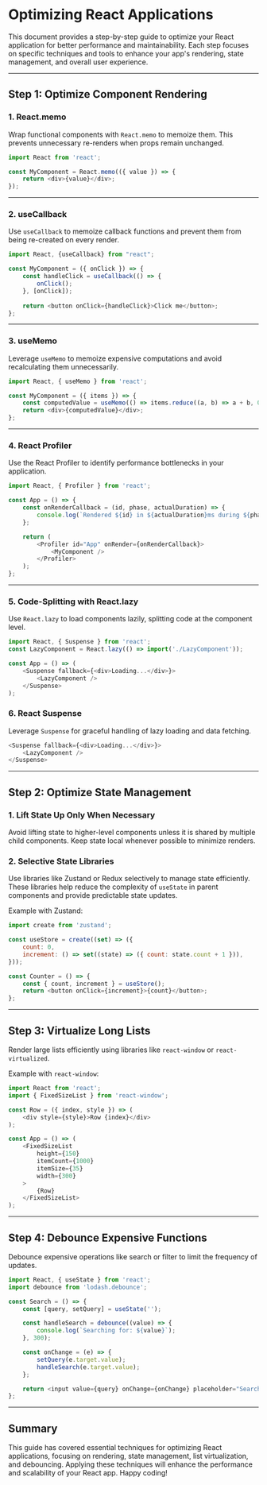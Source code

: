 # Optimizing React Applications

This document provides a step-by-step guide to optimize your React application for better performance and maintainability. Each step focuses on specific techniques and tools to enhance your app's rendering, state management, and overall user experience.

---

## Step 1: Optimize Component Rendering

### 1. **React.memo**
Wrap functional components with `React.memo` to memoize them. This prevents unnecessary re-renders when props remain unchanged.

``` javascript
import React from 'react';

const MyComponent = React.memo(({ value }) => {
    return <div>{value}</div>;
});
```

---

### 2. **useCallback**
Use `useCallback` to memoize callback functions and prevent them from being re-created on every render.

``` javascript
import React, {useCallback} from "react";

const MyComponent = ({ onClick }) => {
    const handleClick = useCallback(() => {
        onClick();
    }, [onClick]);
    
    return <button onClick={handleClick}>Click me</button>;
};
```

---

### 3. **useMemo**
Leverage `useMemo` to memoize expensive computations and avoid recalculating them unnecessarily.

```javascript
import React, { useMemo } from 'react';

const MyComponent = ({ items }) => {
    const computedValue = useMemo(() => items.reduce((a, b) => a + b, 0), [items]);
    return <div>{computedValue}</div>;
};
```

---


### 4. **React Profiler**
Use the React Profiler to identify performance bottlenecks in your application.

```javascript
import React, { Profiler } from 'react';

const App = () => {
    const onRenderCallback = (id, phase, actualDuration) => {
        console.log(`Rendered ${id} in ${actualDuration}ms during ${phase}`);
    };

    return (
        <Profiler id="App" onRender={onRenderCallback}>
            <MyComponent />
        </Profiler>
    );
};
```

---


### 5. **Code-Splitting with React.lazy**
Use `React.lazy` to load components lazily, splitting code at the component level.

```javascript
import React, { Suspense } from 'react';
const LazyComponent = React.lazy(() => import('./LazyComponent'));

const App = () => (
    <Suspense fallback={<div>Loading...</div>}>
        <LazyComponent />
    </Suspense>
);
```

### 6. **React Suspense**
Leverage `Suspense` for graceful handling of lazy loading and data fetching.

```javascript
<Suspense fallback={<div>Loading...</div>}>
    <LazyComponent />
</Suspense>
```

---

## Step 2: Optimize State Management

### 1. **Lift State Up Only When Necessary**
Avoid lifting state to higher-level components unless it is shared by multiple child components. Keep state local whenever possible to minimize renders.

### 2. **Selective State Libraries**
Use libraries like Zustand or Redux selectively to manage state efficiently. These libraries help reduce the complexity of `useState` in parent components and provide predictable state updates.

Example with Zustand:
```javascript
import create from 'zustand';

const useStore = create((set) => ({
    count: 0,
    increment: () => set((state) => ({ count: state.count + 1 })),
}));

const Counter = () => {
    const { count, increment } = useStore();
    return <button onClick={increment}>{count}</button>;
};
```

---
## Step 3: Virtualize Long Lists

Render large lists efficiently using libraries like `react-window` or `react-virtualized`.

Example with `react-window`:

```javascript
import React from 'react';
import { FixedSizeList } from 'react-window';

const Row = ({ index, style }) => (
    <div style={style}>Row {index}</div>
);

const App = () => (
    <FixedSizeList
        height={150}
        itemCount={1000}
        itemSize={35}
        width={300}
    >
        {Row}
    </FixedSizeList>
);
```

---
## Step 4: Debounce Expensive Functions
Debounce expensive operations like search or filter to limit the frequency of updates.

```javascript
import React, { useState } from 'react';
import debounce from 'lodash.debounce';

const Search = () => {
    const [query, setQuery] = useState('');

    const handleSearch = debounce((value) => {
        console.log(`Searching for: ${value}`);
    }, 300);

    const onChange = (e) => {
        setQuery(e.target.value);
        handleSearch(e.target.value);
    };

    return <input value={query} onChange={onChange} placeholder="Search..." />;
};
```

---
## Summary
This guide has covered essential techniques for optimizing React applications, focusing on rendering, state management, list virtualization, and debouncing. Applying these techniques will enhance the performance and scalability of your React app. Happy coding!